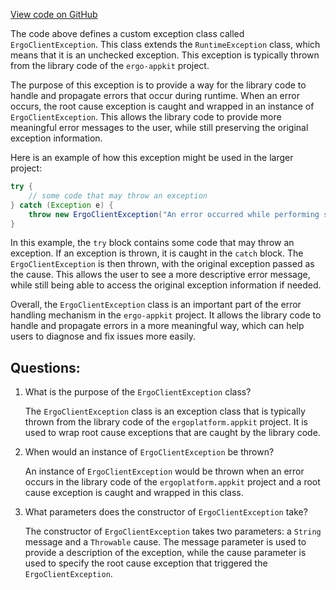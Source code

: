 [View code on GitHub](https://github.com/ergoplatform/ergo-appkit/common/src/main/java/org/ergoplatform/appkit/ErgoClientException.java)

The code above defines a custom exception class called `ErgoClientException`. This class extends the `RuntimeException` class, which means that it is an unchecked exception. This exception is typically thrown from the library code of the `ergo-appkit` project.

The purpose of this exception is to provide a way for the library code to handle and propagate errors that occur during runtime. When an error occurs, the root cause exception is caught and wrapped in an instance of `ErgoClientException`. This allows the library code to provide more meaningful error messages to the user, while still preserving the original exception information.

Here is an example of how this exception might be used in the larger project:

```java
try {
    // some code that may throw an exception
} catch (Exception e) {
    throw new ErgoClientException("An error occurred while performing some operation", e);
}
```

In this example, the `try` block contains some code that may throw an exception. If an exception is thrown, it is caught in the `catch` block. The `ErgoClientException` is then thrown, with the original exception passed as the cause. This allows the user to see a more descriptive error message, while still being able to access the original exception information if needed.

Overall, the `ErgoClientException` class is an important part of the error handling mechanism in the `ergo-appkit` project. It allows the library code to handle and propagate errors in a more meaningful way, which can help users to diagnose and fix issues more easily.
## Questions: 
 1. What is the purpose of the `ErgoClientException` class?
    
    The `ErgoClientException` class is an exception class that is typically thrown from the library code of the `ergoplatform.appkit` project. It is used to wrap root cause exceptions that are caught by the library code.

2. When would an instance of `ErgoClientException` be thrown?
    
    An instance of `ErgoClientException` would be thrown when an error occurs in the library code of the `ergoplatform.appkit` project and a root cause exception is caught and wrapped in this class.

3. What parameters does the constructor of `ErgoClientException` take?
    
    The constructor of `ErgoClientException` takes two parameters: a `String` message and a `Throwable` cause. The message parameter is used to provide a description of the exception, while the cause parameter is used to specify the root cause exception that triggered the `ErgoClientException`.